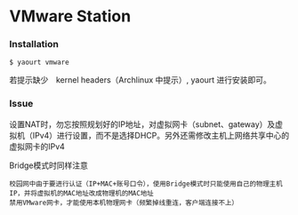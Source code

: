 # VMware Station

### Installation

    $ yaourt vmware

若提示缺少　kernel headers（Archlinux 中提示）, yaourt 进行安装即可。

### Issue

设置NAT时，勿忘按照规划好的IP地址，对虚拟网卡（subnet、gateway）及虚拟机（IPv4）进行设置，而不是选择DHCP。另外还需修改主机上网络共享中心的虚拟网卡的IPv4

Bridge模式时同样注意

    校园网中由于要进行认证（IP+MAC+账号口令），使用Bridge模式时只能使用自己的物理主机IP，并将虚拟机的MAC地址改成物理机的MAC地址
    禁用VMware网卡，才能使用本机物理网卡（频繁掉线重连，客户端连接不上）



